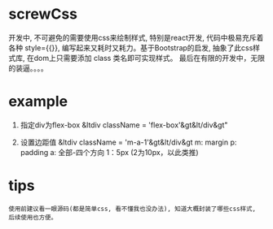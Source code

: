 # screwCss
开发中, 不可避免的需要使用css来绘制样式, 特别是react开发, 代码中极易充斥着各种 style={{}}, 编写起来又耗时又耗力。基于Bootstrap的启发, 抽象了此css样式库, 在dom上只需要添加 class 类名即可实现样式。
最后在有限的开发中，无限的装逼。。。。

# example

1. 指定div为flex-box
    &ltdiv className = 'flex-box'&gt&lt/div&gt"

2. 设置边距值
    &ltdiv className = 'm-a-1'&gt&lt/div&gt
    m: margin
    p: padding
    a: 全部-四个方向
    1：5px (2为10px，以此类推)

# tips
    使用前建议看一眼源码(都是简单css, 看不懂我也没办法), 知道大概封装了哪些css样式, 后续使用也方便。